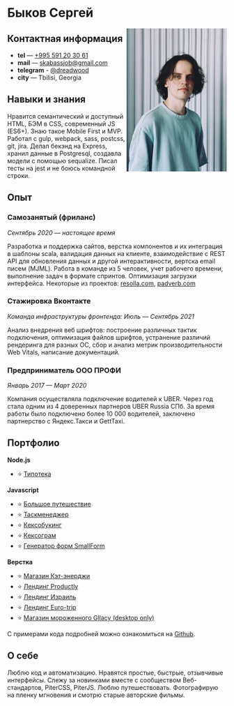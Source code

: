 # Быков Сергей 

<img align="right" width="230" heigth="auto" alt="Sergey Bykov на фоне купола Дома Зингера в Санкт-Петербурге в худи с логотипом NASA" src="photo.jpg">

## Контактная информация

- **tel** — <a href="tel:+995591203061">+995 591 20 30 61</a>
- **mail** — <a href="mailto:skabass@yandex.ru">skabassjob@gmail.com</a>
- **telegram** - <a href="https://t.me/dreadwood">@dreadwood</a>
- **city** — Tbilisi, Georgia



## Навыки и знания  

Нравится семантический и доступный HTML, БЭМ в CSS, современный JS (ES6+). Знаю такое Mobile First и MVP. Работал с gulp, webpack, sass, postcss, git, jira. Делал бекэнд на Express, хранил данные в Postgresql, создавла модели с помощью sequalize. Писал тесты на jest и не боюсь командной строки.

## Опыт 

### Самозанятый (фриланс)

_Сентябрь 2020 — настоящее время_
  
Разработка и поддержка сайтов, верстка компонентов и их интеграция в шаблоны scala, валидация данных на клиенте, взаимодействие с REST API для обновления данных и другой интерактивности, вертска email писем (MJML). Работа в команде из 5 человек, учет рабочего времени, выполнение задач в формате спринтов. Оптимизация загрузки интерфейса. Некоторые из проектов: [resolla.com](https://resolla.com/), [padverb.com](https://en.padverb.com/)

### Стажировка Вконтакте

_Команда инфраструктуры фронтенда: Июль — Сентябрь 2021_

Анализ внедрения веб шрифтов: построение различных тактик подключения, оптимизация файлов шрифтов, устранение различий рендеринга для разных ОС, сбор и анализ метрик производительности Web Vitals, написание документаций.

### Предприниматель ООО ПРОФИ

_Январь 2017 — Март 2020_

Компания осуществляла подключение водителей к UBER. Через год стала одним из 4 доверенных партнеров UBER Russia СПб. За время работы было подключено более 10 000 водителей, заключено партнерство с Яндекс.Такси и GettTaxi. 

## Портфолио

**Node.js**

- ⭐️ [Типотека](http://82.148.29.131/)

**Javascript** 

- ⭐️ [Большое путешествие](https://dreadwood.github.io/big-trip/)
- ⭐️ [Таскменеджер](https://dreadwood.github.io/taskmanager/)
- ⭐️ [Кексобукинг](https://dreadwood.github.io/keksobooking/)
- ⭐️ [Кексограм](https://dreadwood.github.io/kekstagram/)
- ⭐️ [Генератор форм SmallForm](https://dreadwood.github.io/smallform/)

**Верстка** 

- ⭐️ [Магазин Кэт-энерджи](https://srg-catenergy.netlify.app/)
- ⭐️ [Лендинг Productly](https://dreadwood.github.io/productly/)
- ⭐️ [Лендинг Израиль](https://israil.netlify.app/)
- ⭐️ [Лендинг Euro-trip](https://dreadwood.github.io/euro-trip/)
- ⭐️ [Магазин мороженного Gllacy (desktop only)](https://dreadwood.github.io/gllacy/)

С примерами кода подробней можно ознакомиться на [Github](https://github.com/dreadwood?tab=repositories).

## О себе 

Люблю код и автоматизацию. Нравятся простые, быстрые, отзывчивые интерфейсы. Слежу за новинками вместе с сообществом Веб-стандартов, PiterCSS, PiterJS. Люблю путешествовать. Фотографирую на пленку мгновения и смотрю старые авторские фильмы.
